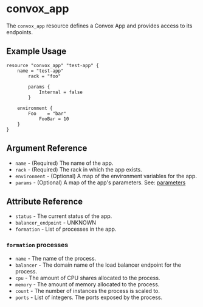# convox_app

The `convox_app` resource defines a Convox App and provides access to its endpoints.

## Example Usage

```
resource "convox_app" "test-app" {
    name = "test-app"
        rack = "foo"

        params {
            Internal = false
        }

    environment {
        Foo    = "bar"
            FooBar = 10
    }
}
```

## Argument Reference

* `name` - (Required) The name of the app.
* `rack` - (Required) The rack in which the app exists.
* `environment` - (Optional) A map of the environment variables for the app.
* `params` - (Optional) A map of the app's parameters. See: [parameters](https://convox.com/docs/app-parameters/#setting-parameters)

## Attribute Reference

* `status` - The current status of the app.
* `balancer_endpoint` - UNKNOWN
* `formation` - List of processes in the app.

### `formation` processes

* `name` - The name of the process.
* `balancer` - The domain name of the load balancer endpoint for the process.
* `cpu` - The amount of CPU shares allocated to the process.
* `memory` - The amount of memory allocated to the process.
* `count` - The number of instances the process is scaled to.
* `ports` - List of integers. The ports exposed by the process.
